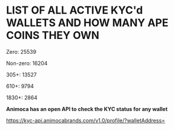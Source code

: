 # LIST OF ALL ACTIVE KYC'd WALLETS AND HOW MANY APE COINS THEY OWN

Zero: 25539

Non-zero: 16204

305+: 13527

610+: 9794

1830+: 2864

**Animoca has an open API to check the KYC status for any wallet**

https://kyc-api.animocabrands.com/v1.0/profile/?walletAddress=